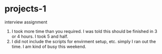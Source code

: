 # projects-1
interview assignment

1. I took more time than you required. I was told this should be finished in 3 or 4 hours. I took 5 and half.
2. I did not include the scripts for envirment setup, etc. simply I ran out the time. I am kind of busy this weekend.
